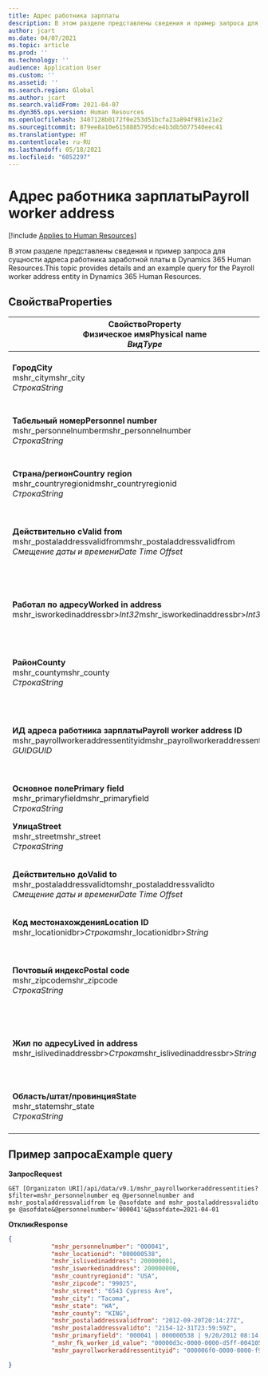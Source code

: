 ```yaml
---
title: Адрес работника зарплаты
description: В этом разделе представлены сведения и пример запроса для сущности адреса работника заработной платы в Dynamics 365 Human Resources.
author: jcart
ms.date: 04/07/2021
ms.topic: article
ms.prod: ''
ms.technology: ''
audience: Application User
ms.custom: ''
ms.assetid: ''
ms.search.region: Global
ms.author: jcart
ms.search.validFrom: 2021-04-07
ms.dyn365.ops.version: Human Resources
ms.openlocfilehash: 3407128b0172f0e253d51bcfa23a894f981e21e2
ms.sourcegitcommit: 879ee8a10e6158885795dce4b3db5077540eec41
ms.translationtype: HT
ms.contentlocale: ru-RU
ms.lasthandoff: 05/18/2021
ms.locfileid: "6052297"
---
```

# <a name="payroll-worker-address"></a><span data-ttu-id="50f24-103">Адрес работника зарплаты</span><span class="sxs-lookup"><span data-stu-id="50f24-103">Payroll worker address</span></span>

[!include [Applies to Human Resources](../includes/applies-to-hr.md)]

<span data-ttu-id="50f24-104">В этом разделе представлены сведения и пример запроса для сущности адреса работника заработной платы в Dynamics 365 Human Resources.</span><span class="sxs-lookup"><span data-stu-id="50f24-104">This topic provides details and an example query for the Payroll worker address entity in Dynamics 365 Human Resources.</span></span>

## <a name="properties"></a><span data-ttu-id="50f24-105">Свойства</span><span class="sxs-lookup"><span data-stu-id="50f24-105">Properties</span></span>

| <span data-ttu-id="50f24-106">Свойство</span><span class="sxs-lookup"><span data-stu-id="50f24-106">Property</span></span><br><span data-ttu-id="50f24-107">**Физическое имя**</span><span class="sxs-lookup"><span data-stu-id="50f24-107">**Physical name**</span></span><br><span data-ttu-id="50f24-108">**_Вид_**</span><span class="sxs-lookup"><span data-stu-id="50f24-108">**_Type_**</span></span> | <span data-ttu-id="50f24-109">Использование</span><span class="sxs-lookup"><span data-stu-id="50f24-109">Use</span></span> | <span data-ttu-id="50f24-110">описание</span><span class="sxs-lookup"><span data-stu-id="50f24-110">Description</span></span> |
| --- | --- | --- |
| <span data-ttu-id="50f24-111">**Город**</span><span class="sxs-lookup"><span data-stu-id="50f24-111">**City**</span></span><br><span data-ttu-id="50f24-112">mshr_city</span><span class="sxs-lookup"><span data-stu-id="50f24-112">mshr_city</span></span><br><span data-ttu-id="50f24-113">*Строка*</span><span class="sxs-lookup"><span data-stu-id="50f24-113">*String*</span></span> | <span data-ttu-id="50f24-114">Только для чтения</span><span class="sxs-lookup"><span data-stu-id="50f24-114">Read-only</span></span><br><span data-ttu-id="50f24-115">Требуется</span><span class="sxs-lookup"><span data-stu-id="50f24-115">Required</span></span> | <span data-ttu-id="50f24-116">Город, определенный для адреса.</span><span class="sxs-lookup"><span data-stu-id="50f24-116">The city defined for the address.</span></span>   |
| <span data-ttu-id="50f24-117">**Табельный номер**</span><span class="sxs-lookup"><span data-stu-id="50f24-117">**Personnel number**</span></span><br><span data-ttu-id="50f24-118">mshr_personnelnumber</span><span class="sxs-lookup"><span data-stu-id="50f24-118">mshr_personnelnumber</span></span><br><span data-ttu-id="50f24-119">*Строка*</span><span class="sxs-lookup"><span data-stu-id="50f24-119">*String*</span></span> | <span data-ttu-id="50f24-120">Только для чтения</span><span class="sxs-lookup"><span data-stu-id="50f24-120">Read-only</span></span><br><span data-ttu-id="50f24-121">Требуется</span><span class="sxs-lookup"><span data-stu-id="50f24-121">Required</span></span> | <span data-ttu-id="50f24-122">Уникальный табельный номер для сотрудника.</span><span class="sxs-lookup"><span data-stu-id="50f24-122">The employee's unique personnel number.</span></span>  |
| <span data-ttu-id="50f24-123">**Страна/регион**</span><span class="sxs-lookup"><span data-stu-id="50f24-123">**Country region**</span></span><br><span data-ttu-id="50f24-124">mshr_countryregionid</span><span class="sxs-lookup"><span data-stu-id="50f24-124">mshr_countryregionid</span></span><br><span data-ttu-id="50f24-125">*Строка*</span><span class="sxs-lookup"><span data-stu-id="50f24-125">*String*</span></span> | <span data-ttu-id="50f24-126">Только для чтения</span><span class="sxs-lookup"><span data-stu-id="50f24-126">Read-only</span></span><br><span data-ttu-id="50f24-127">Требуется</span><span class="sxs-lookup"><span data-stu-id="50f24-127">Required</span></span> | <span data-ttu-id="50f24-128">Страна/регион, определенные для адреса</span><span class="sxs-lookup"><span data-stu-id="50f24-128">The country region defined for the address</span></span>  |
| <span data-ttu-id="50f24-129">**Действительно с**</span><span class="sxs-lookup"><span data-stu-id="50f24-129">**Valid from**</span></span><br><span data-ttu-id="50f24-130">mshr_postaladdressvalidfrom</span><span class="sxs-lookup"><span data-stu-id="50f24-130">mshr_postaladdressvalidfrom</span></span><br><span data-ttu-id="50f24-131">*Смещение даты и времени*</span><span class="sxs-lookup"><span data-stu-id="50f24-131">*Date Time Offset*</span></span> | <span data-ttu-id="50f24-132">Только для чтения</span><span class="sxs-lookup"><span data-stu-id="50f24-132">Read-only</span></span> <br><span data-ttu-id="50f24-133">Требуется</span><span class="sxs-lookup"><span data-stu-id="50f24-133">Required</span></span> | <span data-ttu-id="50f24-134">Дата, начиная с которой адрес является действительным.</span><span class="sxs-lookup"><span data-stu-id="50f24-134">The date the address is valid from.</span></span> |
| <span data-ttu-id="50f24-135">**Работал по адресу**</span><span class="sxs-lookup"><span data-stu-id="50f24-135">**Worked in address**</span></span><br><span data-ttu-id="50f24-136">mshr_isworkedinaddressbr>*Int32*</span><span class="sxs-lookup"><span data-stu-id="50f24-136">mshr_isworkedinaddressbr>*Int32*</span></span> | <span data-ttu-id="50f24-137">Только для чтения</span><span class="sxs-lookup"><span data-stu-id="50f24-137">Read-only</span></span><br><span data-ttu-id="50f24-138">Требуется</span><span class="sxs-lookup"><span data-stu-id="50f24-138">Required</span></span> | <span data-ttu-id="50f24-139">Обозначает, находится ли адрес по месту работы сотрудника.</span><span class="sxs-lookup"><span data-stu-id="50f24-139">Denotes if the address is where the employee works.</span></span> |
| <span data-ttu-id="50f24-140">**Райoн**</span><span class="sxs-lookup"><span data-stu-id="50f24-140">**County**</span></span><br><span data-ttu-id="50f24-141">mshr_county</span><span class="sxs-lookup"><span data-stu-id="50f24-141">mshr_county</span></span><br><span data-ttu-id="50f24-142">*Строка*</span><span class="sxs-lookup"><span data-stu-id="50f24-142">*String*</span></span> | <span data-ttu-id="50f24-143">Только для чтения</span><span class="sxs-lookup"><span data-stu-id="50f24-143">Read-only</span></span><br><span data-ttu-id="50f24-144">Требуется</span><span class="sxs-lookup"><span data-stu-id="50f24-144">Required</span></span> | <span data-ttu-id="50f24-145">Страна, определенная для адреса.</span><span class="sxs-lookup"><span data-stu-id="50f24-145">The county defined for the address.</span></span>  |
| <span data-ttu-id="50f24-146">**ИД адреса работника зарплаты**</span><span class="sxs-lookup"><span data-stu-id="50f24-146">**Payroll worker address ID**</span></span><br><span data-ttu-id="50f24-147">mshr_payrollworkeraddressentityid</span><span class="sxs-lookup"><span data-stu-id="50f24-147">mshr_payrollworkeraddressentityid</span></span><br><span data-ttu-id="50f24-148">*GUID*</span><span class="sxs-lookup"><span data-stu-id="50f24-148">*GUID*</span></span> | <span data-ttu-id="50f24-149">Требуется</span><span class="sxs-lookup"><span data-stu-id="50f24-149">Required</span></span><br><span data-ttu-id="50f24-150">Создано системой</span><span class="sxs-lookup"><span data-stu-id="50f24-150">System generated</span></span> | <span data-ttu-id="50f24-151">Создаваемое системой значение GUID для уникальной идентификации адреса.</span><span class="sxs-lookup"><span data-stu-id="50f24-151">A system-generated GUID value to uniquely identify the address.</span></span>  |
| <span data-ttu-id="50f24-152">**Основное поле**</span><span class="sxs-lookup"><span data-stu-id="50f24-152">**Primary field**</span></span><br><span data-ttu-id="50f24-153">mshr_primaryfield</span><span class="sxs-lookup"><span data-stu-id="50f24-153">mshr_primaryfield</span></span><br><span data-ttu-id="50f24-154">*Строка*</span><span class="sxs-lookup"><span data-stu-id="50f24-154">*String*</span></span> | <span data-ttu-id="50f24-155">Только для чтения</span><span class="sxs-lookup"><span data-stu-id="50f24-155">Read-only</span></span><br><span data-ttu-id="50f24-156">Требуется</span><span class="sxs-lookup"><span data-stu-id="50f24-156">Required</span></span> |  |
| <span data-ttu-id="50f24-157">**Улица**</span><span class="sxs-lookup"><span data-stu-id="50f24-157">**Street**</span></span><br><span data-ttu-id="50f24-158">mshr_street</span><span class="sxs-lookup"><span data-stu-id="50f24-158">mshr_street</span></span><br><span data-ttu-id="50f24-159">*Строка*</span><span class="sxs-lookup"><span data-stu-id="50f24-159">*String*</span></span> | <span data-ttu-id="50f24-160">Только для чтения</span><span class="sxs-lookup"><span data-stu-id="50f24-160">Read-only</span></span><br><span data-ttu-id="50f24-161">Требуется</span><span class="sxs-lookup"><span data-stu-id="50f24-161">Required</span></span> | <span data-ttu-id="50f24-162">Улица, определенная для адреса.</span><span class="sxs-lookup"><span data-stu-id="50f24-162">The street defined for the address.</span></span> |
| <span data-ttu-id="50f24-163">**Действительно до**</span><span class="sxs-lookup"><span data-stu-id="50f24-163">**Valid to**</span></span><br><span data-ttu-id="50f24-164">mshr_postaladdressvalidto</span><span class="sxs-lookup"><span data-stu-id="50f24-164">mshr_postaladdressvalidto</span></span><br><span data-ttu-id="50f24-165">*Смещение даты и времени*</span><span class="sxs-lookup"><span data-stu-id="50f24-165">*Date Time Offset*</span></span> | <span data-ttu-id="50f24-166">Только для чтения</span><span class="sxs-lookup"><span data-stu-id="50f24-166">Read-only</span></span> <br><span data-ttu-id="50f24-167">Требуется</span><span class="sxs-lookup"><span data-stu-id="50f24-167">Required</span></span> | <span data-ttu-id="50f24-168">Дата, до которой адрес является действительным.</span><span class="sxs-lookup"><span data-stu-id="50f24-168">The date the address is valid to.</span></span>  |
| <span data-ttu-id="50f24-169">**Код местонахождения**</span><span class="sxs-lookup"><span data-stu-id="50f24-169">**Location ID**</span></span><br><span data-ttu-id="50f24-170">mshr_locationidbr>*Строка*</span><span class="sxs-lookup"><span data-stu-id="50f24-170">mshr_locationidbr>*String*</span></span> | <span data-ttu-id="50f24-171">Только для чтения</span><span class="sxs-lookup"><span data-stu-id="50f24-171">Read-only</span></span> <br><span data-ttu-id="50f24-172">Требуется</span><span class="sxs-lookup"><span data-stu-id="50f24-172">Required</span></span> | <span data-ttu-id="50f24-173">ИД для адреса.</span><span class="sxs-lookup"><span data-stu-id="50f24-173">The ID for the address.</span></span>  |
| <span data-ttu-id="50f24-174">**Почтовый индекс**</span><span class="sxs-lookup"><span data-stu-id="50f24-174">**Postal code**</span></span><br><span data-ttu-id="50f24-175">mshr_zipcode</span><span class="sxs-lookup"><span data-stu-id="50f24-175">mshr_zipcode</span></span><br><span data-ttu-id="50f24-176">*Строка*</span><span class="sxs-lookup"><span data-stu-id="50f24-176">*String*</span></span> | <span data-ttu-id="50f24-177">Только для чтения</span><span class="sxs-lookup"><span data-stu-id="50f24-177">Read-only</span></span> <br><span data-ttu-id="50f24-178">Требуется</span><span class="sxs-lookup"><span data-stu-id="50f24-178">Required</span></span> |<span data-ttu-id="50f24-179">Идентификационный номер, определенный для сотрудника.</span><span class="sxs-lookup"><span data-stu-id="50f24-179">The identification number defined for the employee.</span></span>  |
| <span data-ttu-id="50f24-180">**Жил по адресу**</span><span class="sxs-lookup"><span data-stu-id="50f24-180">**Lived in address**</span></span><br><span data-ttu-id="50f24-181">mshr_islivedinaddressbr>*Строка*</span><span class="sxs-lookup"><span data-stu-id="50f24-181">mshr_islivedinaddressbr>*String*</span></span> | <span data-ttu-id="50f24-182">Только для чтения</span><span class="sxs-lookup"><span data-stu-id="50f24-182">Read-only</span></span><br><span data-ttu-id="50f24-183">Требуется</span><span class="sxs-lookup"><span data-stu-id="50f24-183">Required</span></span> | <span data-ttu-id="50f24-184">Обозначает, находится ли адрес там, где живет сотрудник.</span><span class="sxs-lookup"><span data-stu-id="50f24-184">Denotes if the address is where the employee lives.</span></span> |
| <span data-ttu-id="50f24-185">**Область/штат/провинция**</span><span class="sxs-lookup"><span data-stu-id="50f24-185">**State**</span></span><br><span data-ttu-id="50f24-186">mshr_state</span><span class="sxs-lookup"><span data-stu-id="50f24-186">mshr_state</span></span><br><span data-ttu-id="50f24-187">*Строка*</span><span class="sxs-lookup"><span data-stu-id="50f24-187">*String*</span></span> | <span data-ttu-id="50f24-188">Только для чтения</span><span class="sxs-lookup"><span data-stu-id="50f24-188">Read-only</span></span><br><span data-ttu-id="50f24-189">Требуется</span><span class="sxs-lookup"><span data-stu-id="50f24-189">Required</span></span> | <span data-ttu-id="50f24-190">Регион, определенный для адреса.</span><span class="sxs-lookup"><span data-stu-id="50f24-190">The state defined for the address.</span></span>  |

## <a name="example-query"></a><span data-ttu-id="50f24-191">Пример запроса</span><span class="sxs-lookup"><span data-stu-id="50f24-191">Example query</span></span>

<span data-ttu-id="50f24-192">**Запрос**</span><span class="sxs-lookup"><span data-stu-id="50f24-192">**Request**</span></span>

```http
GET [Organizaton URI]/api/data/v9.1/mshr_payrollworkeraddressentities?$filter=mshr_personnelnumber eq @personnelnumber and mshr_postaladdressvalidfrom le @asofdate and mshr_postaladdressvalidto ge @asofdate&@personnelnumber='000041'&@asofdate=2021-04-01
```

<span data-ttu-id="50f24-193">**Отклик**</span><span class="sxs-lookup"><span data-stu-id="50f24-193">**Response**</span></span>

```json
{
            "mshr_personnelnumber": "000041",
            "mshr_locationid": "000000538",
            "mshr_islivedinaddress": 200000001,
            "mshr_isworkedinaddress": 200000000,
            "mshr_countryregionid": "USA",
            "mshr_zipcode": "99025",
            "mshr_street": "6543 Cypress Ave",
            "mshr_city": "Tacoma",
            "mshr_state": "WA",
            "mshr_county": "KING",
            "mshr_postaladdressvalidfrom": "2012-09-20T20:14:27Z",
            "mshr_postaladdressvalidto": "2154-12-31T23:59:59Z",
            "mshr_primaryfield": "000041 | 000000538 | 9/20/2012 08:14:27 pm",
            "_mshr_fk_worker_id_value": "00000d3c-0000-0000-d5ff-004105000000",
            "mshr_payrollworkeraddressentityid": "000006f0-0000-0000-f90f-014105000000"

}
```
